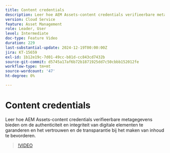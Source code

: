 ```yaml
---
title: Content credentials
description: Leer hoe AEM Assets-content credentials verifieerbare metagegevens bieden om de authenticiteit en integriteit van digitale elementen te garanderen.
version: Cloud Service
feature: Asset Management
role: Leader, User
level: Intermediate
doc-type: Feature Video
duration: 229
last-substantial-update: 2024-12-19T00:00:00Z
jira: KT-15659
exl-id: 1b12e19c-7d01-49cc-b81d-cc843cd7432b
source-git-commit: d5745a17af6b72b1871925dd7c50cbbb152012fe
workflow-type: tm+mt
source-wordcount: '47'
ht-degree: 0%

---
```



# Content credentials

Leer hoe AEM Assets-content credentials verifieerbare metagegevens bieden om de authenticiteit en integriteit van digitale elementen te garanderen en het vertrouwen en de transparantie bij het maken van inhoud te bevorderen.

>[!VIDEO](https://video.tv.adobe.com/v/3441700/?learn=on&enablevpops)
